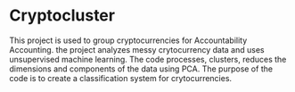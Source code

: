 # Cryptocluster
This project is used to group cryptocurrencies for Accountability Accounting. the project analyzes messy crytocurrency data and uses unsupervised machine learning. The code processes, clusters, reduces the dimensions and components of the data using PCA. The purpose of the code is to create a classification system for crytocurrencies.
